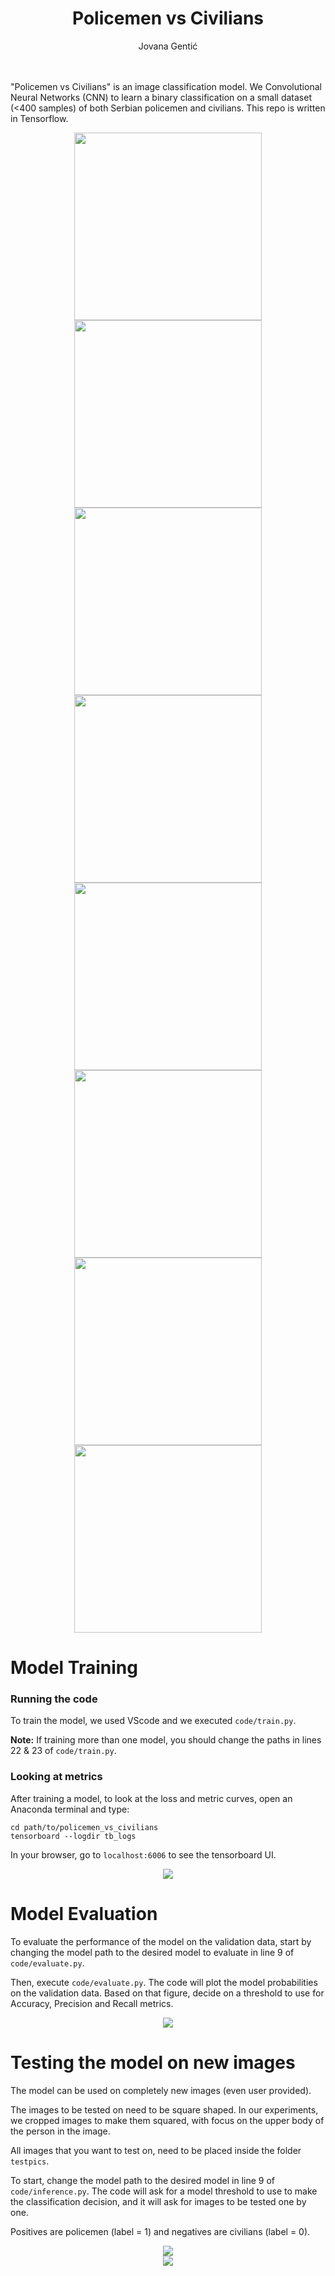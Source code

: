 <div align="center"> <h1> Policemen vs Civilians </h1> </div>
<div align="center"><a>Jovana&nbsp;Gentić</a></div>
<br>
<br>

"Policemen vs Civilians" is an image classification model. We Convolutional Neural Networks (CNN) to learn a binary classification on a small dataset (<400 samples) of both Serbian policemen and civilians. This repo is written in Tensorflow.

<div class="row" align="center">
  <div class="column">
    <img width="300" src="./data/train/policemen/lepsa-strana-policije-82021900-187244192676197-4020733923033635611-n.png">
    <img width="300" src="./data/train/civilians/pexels-lê-minh-thuận-12623181.jpg">
  </div>
  <div class="column">
    <img width="300" src="./data/train/policemen/03DB208D-C966-44A1-9696-23C686161437-1024x768.jpeg">
    <img width="300" src="./data/train/civilians/shirish-suwal-bL6qk2H_o58-unsplash.jpg">
  </div>
  <div class="column">
    <img width="300" src="./data/train/policemen/361609031_811473447205206_4295824229945086774_n.jpg">
    <img width="300" src="./data/train/civilians/pexels-mart-production-8436872.jpg">
  </div>
  <div class="column">
    <img width="300" src="./data/train/policemen/13667950265d820444af12e397550527_v4_big1 - Copy.png">
    <img width="300" src="./data/train/civilians/2368171_1201-foto02-news1-ana-paunkovic_ls.jpg">
  </div>
</div>

# Model Training
### Running the code
To train the model, we used VScode and we executed `code/train.py`. 

**Note:** If training more than one model, you should change the paths in lines 22 & 23 of `code/train.py`.

### Looking at metrics
After training a model, to look at the loss and metric curves, open an Anaconda terminal and type:

```
cd path/to/policemen_vs_civilians
tensorboard --logdir tb_logs
```

In your browser, go to `localhost:6006` to see the tensorboard UI.

<div align="center"><img src="./images/tensorboard.PNG"></div>

# Model Evaluation
To evaluate the performance of the model on the validation data, start by changing the model path to the desired model to evaluate in line 9 of `code/evaluate.py`.

Then, execute `code/evaluate.py`. The code will plot the model probabilities on the validation data. Based on that figure, decide on a threshold to use for Accuracy, Precision and Recall metrics.

<div align="center"><img src="./images/modelpredictions.png"></div>

# Testing the model on new images
The model can be used on completely new images (even user provided).

The images to be tested on need to be square shaped. In our experiments, we cropped images to make them squared, with focus on the upper body of the person in the image.

All images that you want to test on, need to be placed inside the folder `testpics`.

To start, change the model path to the desired model in line 9 of `code/inference.py`. The code will ask for a model threshold to use to make the classification decision, and it will ask for images to be tested one by one.

Positives are policemen (label = 1) and negatives are civilians (label = 0).

<div align="center"><img src="./images/test1.png"></div>
<div align="center"><img src="./images/test2.png"></div>
